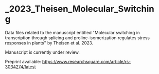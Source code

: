 # _2023_Theisen_Molecular_Switching
Data files related to the manuscript entitled "Molecular switching in transcription through splicing and proline-isomerization regulates stress responses in plants" by Theisen et al. 2023.

Manuscript is currently under review.

Preprint available: https://www.researchsquare.com/article/rs-3034274/latest
